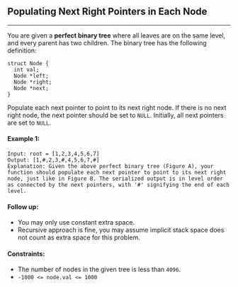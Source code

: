 ## Populating Next Right Pointers in Each Node
---

You are given a **perfect binary tree** where all leaves are on the same level, and every parent has two children. The binary tree has the following definition:
```
struct Node {
  int val;
  Node *left;
  Node *right;
  Node *next;
}
```
Populate each next pointer to point to its next right node. If there is no next right node, the next pointer should be set to `NULL`.
Initially, all next pointers are set to `NULL`.

#### Example 1:
```
Input: root = [1,2,3,4,5,6,7]
Output: [1,#,2,3,#,4,5,6,7,#]
Explanation: Given the above perfect binary tree (Figure A), your function should populate each next pointer to point to its next right node, just like in Figure B. The serialized output is in level order as connected by the next pointers, with '#' signifying the end of each level.
``` 

#### Follow up:

* You may only use constant extra space.
* Recursive approach is fine, you may assume implicit stack space does not count as extra space for this problem.

#### Constraints:

* The number of nodes in the given tree is less than `4096`.
* `-1000 <= node.val <= 1000`